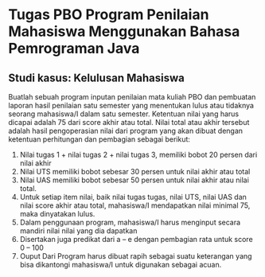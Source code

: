 # Tugas PBO Program Penilaian Mahasiswa Menggunakan Bahasa Pemrograman Java

## Studi kasus: Kelulusan Mahasiswa

Buatlah sebuah program inputan penilaian mata kuliah PBO dan pembuatan laporan hasil penilaian satu semester yang menentukan lulus atau tidaknya seorang mahasiswa/I dalam satu semester. Ketentuan nilai yang harus dicapai adalah 75 dari score akhir atau total. Nilai total atau akhir tersebut adalah hasil pengoperasian nilai dari program yang akan dibuat dengan ketentuan perhitungan dan pembagian sebagai berikut:
1.	Nilai tugas 1 + nilai tugas 2 + nilai tugas 3, memiliki bobot 20 persen dari nilai akhir
2.	Nilai UTS memiliki bobot sebesar 30 persen untuk nilai akhir atau total
3.	Nilai UAS memiliki bobot sebesar 50 persen untuk nilai akhir atau nilai total.
4.	Untuk setiap item nilai, baik nilai tugas tugas, nilai UTS, nilai UAS dan nilai score akhir atau total, mahasiswa/I mendapatkan nilai minimal 75, maka dinyatakan lulus.
5.	Dalam penggunaan program, mahasiswa/I harus menginput secara mandiri nilai nilai yang dia dapatkan
6.	Disertakan juga predikat dari a – e dengan pembagian rata untuk score 0 – 100
7.	Ouput Dari Program harus dibuat rapih sebagai suatu keterangan yang bisa dikantongi mahasiswa/I untuk digunakan sebagai acuan.
